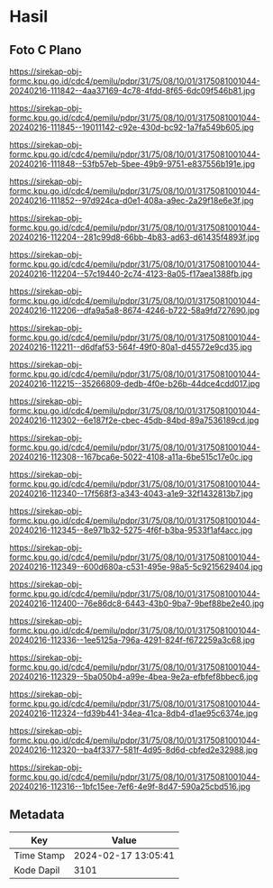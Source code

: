 # Hasil

## Foto C Plano

https://sirekap-obj-formc.kpu.go.id/cdc4/pemilu/pdpr/31/75/08/10/01/3175081001044-20240216-111842--4aa37169-4c78-4fdd-8f65-6dc09f546b81.jpg

https://sirekap-obj-formc.kpu.go.id/cdc4/pemilu/pdpr/31/75/08/10/01/3175081001044-20240216-111845--19011142-c92e-430d-bc92-1a7fa549b605.jpg

https://sirekap-obj-formc.kpu.go.id/cdc4/pemilu/pdpr/31/75/08/10/01/3175081001044-20240216-111848--53fb57eb-5bee-49b9-9751-e837556b191e.jpg

https://sirekap-obj-formc.kpu.go.id/cdc4/pemilu/pdpr/31/75/08/10/01/3175081001044-20240216-111852--97d924ca-d0e1-408a-a9ec-2a29f18e6e3f.jpg

https://sirekap-obj-formc.kpu.go.id/cdc4/pemilu/pdpr/31/75/08/10/01/3175081001044-20240216-112204--281c99d8-66bb-4b83-ad63-d61435f4893f.jpg

https://sirekap-obj-formc.kpu.go.id/cdc4/pemilu/pdpr/31/75/08/10/01/3175081001044-20240216-112204--57c19440-2c74-4123-8a05-f17aea1388fb.jpg

https://sirekap-obj-formc.kpu.go.id/cdc4/pemilu/pdpr/31/75/08/10/01/3175081001044-20240216-112206--dfa9a5a8-8674-4246-b722-58a9fd727690.jpg

https://sirekap-obj-formc.kpu.go.id/cdc4/pemilu/pdpr/31/75/08/10/01/3175081001044-20240216-112211--d6dfaf53-564f-49f0-80a1-d45572e9cd35.jpg

https://sirekap-obj-formc.kpu.go.id/cdc4/pemilu/pdpr/31/75/08/10/01/3175081001044-20240216-112215--35266809-dedb-4f0e-b26b-44dce4cdd017.jpg

https://sirekap-obj-formc.kpu.go.id/cdc4/pemilu/pdpr/31/75/08/10/01/3175081001044-20240216-112302--6e187f2e-cbec-45db-84bd-89a7536189cd.jpg

https://sirekap-obj-formc.kpu.go.id/cdc4/pemilu/pdpr/31/75/08/10/01/3175081001044-20240216-112308--167bca6e-5022-4108-a11a-6be515c17e0c.jpg

https://sirekap-obj-formc.kpu.go.id/cdc4/pemilu/pdpr/31/75/08/10/01/3175081001044-20240216-112340--17f568f3-a343-4043-a1e9-32f1432813b7.jpg

https://sirekap-obj-formc.kpu.go.id/cdc4/pemilu/pdpr/31/75/08/10/01/3175081001044-20240216-112345--8e971b32-5275-4f6f-b3ba-9533f1af4acc.jpg

https://sirekap-obj-formc.kpu.go.id/cdc4/pemilu/pdpr/31/75/08/10/01/3175081001044-20240216-112349--600d680a-c531-495e-98a5-5c9215629404.jpg

https://sirekap-obj-formc.kpu.go.id/cdc4/pemilu/pdpr/31/75/08/10/01/3175081001044-20240216-112400--76e86dc8-6443-43b0-9ba7-9bef88be2e40.jpg

https://sirekap-obj-formc.kpu.go.id/cdc4/pemilu/pdpr/31/75/08/10/01/3175081001044-20240216-112336--1ee5125a-796a-4291-824f-f672259a3c68.jpg

https://sirekap-obj-formc.kpu.go.id/cdc4/pemilu/pdpr/31/75/08/10/01/3175081001044-20240216-112329--5ba050b4-a99e-4bea-9e2a-efbfef8bbec6.jpg

https://sirekap-obj-formc.kpu.go.id/cdc4/pemilu/pdpr/31/75/08/10/01/3175081001044-20240216-112324--fd39b441-34ea-41ca-8db4-d1ae95c6374e.jpg

https://sirekap-obj-formc.kpu.go.id/cdc4/pemilu/pdpr/31/75/08/10/01/3175081001044-20240216-112320--ba4f3377-581f-4d95-8d6d-cbfed2e32988.jpg

https://sirekap-obj-formc.kpu.go.id/cdc4/pemilu/pdpr/31/75/08/10/01/3175081001044-20240216-112316--1bfc15ee-7ef6-4e9f-8d47-590a25cbd516.jpg


## Metadata

| Key        | Value               |
| ---------- | ------------------- |
| Time Stamp | 2024-02-17 13:05:41 |
| Kode Dapil | 3101                |



